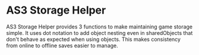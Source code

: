 # AS3 Storage Helper

AS3 Storage Helper provides 3 functions to make maintaining game storage simple.
 It uses dot notation to add object nesting even in sharedObjects that don't
 behave as expected when using objects. This makes consistency from online to
 offline saves easier to manage.
